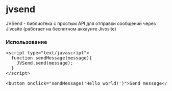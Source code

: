 jvsend
======

JVSend - библиотека с простым API для отправки сообщений через Jivosite (работает на бесплтном аккаунте Jivosite)

### Использование

<pre>
&lt;script type="text/javascript"&gt;
  function sendMessage(message){
    JVSend.send(message);
  }
&lt;/script&gt;

&lt;button onclick="sendMessage('Hello world!')">Send message&lt;/button&gt;
</pre>

